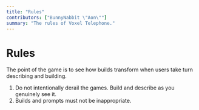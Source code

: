 ```yaml
---
title: "Rules"
contributors: ["BunnyNabbit \"Aon\""]
summary: "The rules of Voxel Telephone."
---
```


# Rules

The point of the game is to see how builds transform when users take turn describing and building.

1. Do not intentionally derail the games. Build and describe as you genuinely see it.
2. Builds and prompts must not be inappropriate.
